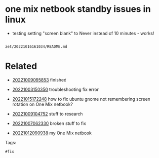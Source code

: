 # one mix netbook standby issues in linux

- testing setting "screen blank" to Never instead of 10 minutes - works!

```
```

` zet/20221016161034/README.md `

# Related

- [20221009095853](/zet/20221009095853/README.md) finished

- [20221003150350](/zet/20221003150350/README.md) troubleshooting fix error
- [20221015172248](/zet/20221015172248/README.md) how to fix ubuntu gnome not remembering screen rotation on One Mix netbook?
- [20221009104752](/zet/20221009104752/README.md) stuff to research
- [20221007062330](/zet/20221007062330/README.md) broken stuff to fix
- [20221012090938](/zet/20221012090938/README.md) my One Mix netbook

Tags:

    #fix
